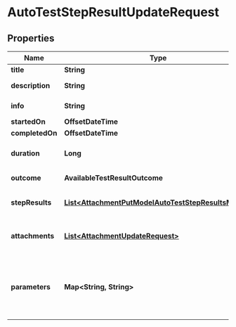 

# AutoTestStepResultUpdateRequest


## Properties

| Name | Type | Description | Notes |
|------------ | ------------- | ------------- | -------------|
|**title** | **String** | The name of the step. |  [optional] |
|**description** | **String** | Description of the step result. |  [optional] |
|**info** | **String** | Extended description of the step result. |  [optional] |
|**startedOn** | **OffsetDateTime** | Step start date. |  [optional] |
|**completedOn** | **OffsetDateTime** | Step end date. |  [optional] |
|**duration** | **Long** | Expected or actual duration of the test run execution in milliseconds. |  [optional] |
|**outcome** | **AvailableTestResultOutcome** | Specifies the result of the autotest execution. |  [optional] |
|**stepResults** | [**List&lt;AttachmentPutModelAutoTestStepResultsModel&gt;**](AttachmentPutModelAutoTestStepResultsModel.md) | Nested step results. The maximum nesting level is 15. |  [optional] |
|**attachments** | [**List&lt;AttachmentUpdateRequest&gt;**](AttachmentUpdateRequest.md) | /// &lt;summary&gt;  Specifies an attachment GUID. Multiple values can be sent.  &lt;/summary&gt; |  [optional] |
|**parameters** | **Map&lt;String, String&gt;** | \&quot;&lt;b&gt;parameter&lt;/b&gt;\&quot;: \&quot;&lt;b&gt;value&lt;/b&gt;\&quot; pair with arbitrary custom parameters. Multiple parameters can be sent. |  [optional] |




